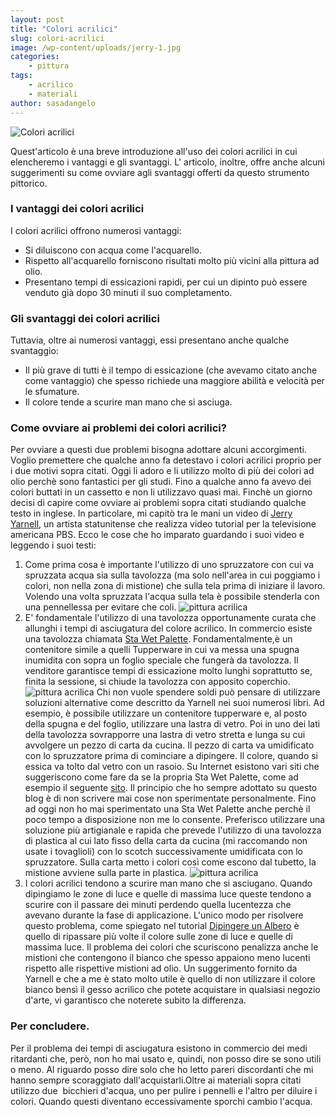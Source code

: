 ```yaml
---
layout: post
title: "Colori acrilici"
slug: colori-acrilici
image: /wp-content/uploads/jerry-1.jpg
categories:
    - pittura
tags:
    - acrilico
    - materiali
author: sasadangelo
---
```


![Colori acrilici](https://www.disegnoepittura.it/wp-content/uploads/jerry-1.jpg "Colori acrilici")

Quest'articolo è una breve introduzione all'uso dei colori acrilici in cui elencheremo i vantaggi e gli svantaggi. L' articolo, inoltre, offre anche alcuni suggerimenti su come ovviare agli svantaggi offerti da questo strumento pittorico.

### I vantaggi dei colori acrilici

I colori acrilici offrono numerosi vantaggi:

- Si diluiscono con acqua come l'acquarello.
- Rispetto all'acquarello forniscono risultati molto più vicini alla pittura ad olio.
- Presentano tempi di essicazioni rapidi, per cui un dipinto può essere venduto già dopo 30 minuti il suo completamento.

### Gli svantaggi dei colori acrilici

Tuttavia, oltre ai numerosi vantaggi, essi presentano anche qualche svantaggio:

- Il più grave di tutti è il tempo di essicazione (che avevamo citato anche come vantaggio) che spesso richiede una maggiore abilità e velocità per le sfumature.
- Il colore tende a scurire man mano che si asciuga.

### Come ovviare ai problemi dei colori acrilici?

Per ovviare a questi due problemi bisogna adottare alcuni accorgimenti. Voglio premettere che qualche anno fa detestavo i colori acrilici proprio per i due motivi sopra citati. Oggi li adoro e li utilizzo molto di più dei colori ad olio perchè sono fantastici per gli studi. Fino a qualche anno fa avevo dei colori buttati in un cassetto e non li utilizzavo quasi mai. Finchè un giorno decisi di capire come ovviare ai problemi sopra citati studiando qualche testo in inglese. In particolare, mi capitò tra le mani un video di [Jerry Yarnell](http://www.yarnellart.com/), un artista statunitense che realizza video tutorial per la televisione americana PBS. Ecco le cose che ho imparato guardando i suoi video e leggendo i suoi testi:

1. Come prima cosa è importante l'utilizzo di uno spruzzatore con cui va spruzzata acqua sia sulla tavolozza (ma solo nell'area in cui poggiamo i colori, non nella zona di mistione) che sulla tela prima di iniziare il lavoro. Volendo una volta spruzzata l'acqua sulla tela è possibile stenderla con una pennellessa per evitare che coli. ![pittura acrilica](https://www.disegnoepittura.it/wp-content/uploads/spruzzetto-jerry.jpg "pittura acrilica")
2. E' fondamentale l'utilizzo di una tavolozza opportunamente curata che allunghi i tempi di asciugatura del colore acrilico. In commercio esiste una tavolozza chiamata [Sta Wet Palette](http://www.dickblick.com/products/masterson-sta-wet-palette-seal/). Fondamentalmente,è un contenitore simile a quelli Tupperware in cui va messa una spugna inumidita con sopra un foglio speciale che fungerà da tavolozza. Il venditore garantisce tempi di essicazione molto lunghi soprattutto se, finita la sessione, si chiude la tavolozza con apposito coperchio. ![pittura acrilica](https://www.disegnoepittura.it/wp-content/uploads/sta-wet-palletts.jpg "pittura acrilica") Chi non vuole spendere soldi può pensare di utilizzare soluzioni alternative come descritto da Yarnell nei suoi numerosi libri. Ad esempio, è possibile utilizzare un contenitore tupperware e, al posto della spugna e del foglio, utilizzare una lastra di vetro. Poi in uno dei lati della tavolozza sovrapporre una lastra di vetro stretta e lunga su cui avvolgere un pezzo di carta da cucina. Il pezzo di carta va umidificato con lo spruzzatore prima di cominciare a dipingere. Il colore, quando si essica va tolto dal vetro con un rasoio. Su Internet esistono vari siti che suggeriscono come fare da se la propria Sta Wet Palette, come ad esempio il seguente [sito](http://jalstudios.blogspot.com/2007/05/what-is-wet-palette-and-how-do-i-use-it.html). Il principio che ho sempre adottato su questo blog è di non scrivere mai cose non sperimentate personalmente. Fino ad oggi non ho mai sperimentato una Sta Wet Palette anche perchè il poco tempo a disposizione non me lo consente. Preferisco utilizzare una soluzione più artigianale e rapida che prevede l'utilizzo di una tavolozza di plastica al cui lato fisso della carta da cucina (mi raccomando non usate i tovaglioli) con lo scotch successivamente umidificata con lo spruzzatore. Sulla carta metto i colori così come escono dal tubetto, la mistione avviene sulla parte in plastica. ![pittura acrilica](https://www.disegnoepittura.it/wp-content/uploads/jerry-1.jpg "pittura acrilica")
3. I colori acrilici tendono a scurire man mano che si asciugano. Quando dipingiamo le zone di luce e quelle di massima luce queste tendono a scurire con il passare dei minuti perdendo quella lucentezza che avevano durante la fase di applicazione. L'unico modo per risolvere questo problema, come spiegato nel tutorial [Dipingere un Albero](https://www.disegnoepittura.it/dipingere-albero/) è quello di ripassare più volte il colore sulle zone di luce e quelle di massima luce. Il problema dei colori che scuriscono penalizza anche le mistioni che contengono il bianco che spesso appaiono meno lucenti rispetto alle rispettive mistioni ad olio. Un suggerimento fornito da Yarnell e che a me è stato molto utile è quello di non utilizzare il colore bianco bensì il gesso acrilico che potete acquistare in qualsiasi negozio d'arte, vi garantisco che noterete subito la differenza.

### Per concludere.

Per il problema dei tempi di asciugatura esistono in commercio dei medi ritardanti che, però, non ho mai usato e, quindi, non posso dire se sono utili o meno. Al riguardo posso dire solo che ho letto pareri discordanti che mi hanno sempre scoraggiato dall'acquistarli.Oltre ai materiali sopra citati utilizzo due  bicchieri d'acqua, uno per pulire i pennelli e l'altro per diluire i colori. Quando questi diventano eccessivamente sporchi cambio l'acqua.
